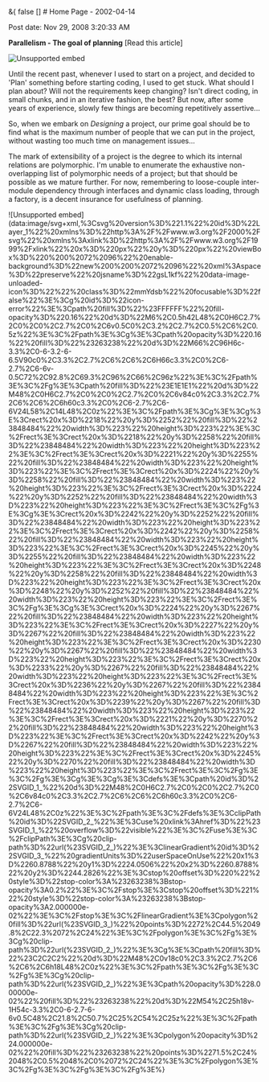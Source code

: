 &{<nil> false <nil> <nil> [] <nil> <nil> <nil> <nil> # Home Page - 2002-04-14

Post date: Nov 29, 2008 3:20:33 AM

**Parallelism - The goal of planning** [Read this article]

![Unsupported embed](data:image/svg+xml,%3Csvg%20version%3D%221.1%22%20id%3D%22Layer_1%22%20xmlns%3D%22http%3A%2F%2Fwww.w3.org%2F2000%2Fsvg%22%20xmlns%3Axlink%3D%22http%3A%2F%2Fwww.w3.org%2F1999%2Fxlink%22%20x%3D%220px%22%20y%3D%220px%22%20viewBox%3D%220%200%2072%2096%22%20enable-background%3D%22new%200%200%2072%2096%22%20xml%3Aspace%3D%22preserve%22%20jsname%3D%22gsL1kf%22%20data-image-unloaded-icon%3D%22%22%20class%3D%22mmYdsb%22%20focusable%3D%22false%22%3E%3Cg%20id%3D%22icon-error%22%3E%3Cpath%20fill%3D%22%23FFFFFF%22%20fill-opacity%3D%220.16%22%20d%3D%22M6%2C0.5h42L48%2C0H6C2.7%2C0%2C0%2C2.7%2C0%2C6v0.5C0%2C3.2%2C2.7%2C0.5%2C6%2C0.5z%22%3E%3C%2Fpath%3E%3Cg%3E%3Cpath%20opacity%3D%220.16%22%20fill%3D%22%23263238%22%20d%3D%22M66%2C96H6c-3.3%2C0-6-3.2-6-6.5V90c0%2C3.3%2C2.7%2C6%2C6%2C6H66c3.3%2C0%2C6-2.7%2C6-6v-0.5C72%2C92.8%2C69.3%2C96%2C66%2C96z%22%3E%3C%2Fpath%3E%3C%2Fg%3E%3Cpath%20fill%3D%22%23E1E1E1%22%20d%3D%22M48%2C0H6C2.7%2C0%2C0%2C2.7%2C0%2C6v84c0%2C3.3%2C2.7%2C6%2C6%2C6h60c3.3%2C0%2C6-2.7%2C6-6V24L58%2C14L48%2C0z%22%3E%3C%2Fpath%3E%3Cg%3E%3Cg%3E%3Crect%20x%3D%2218%22%20y%3D%2252%22%20fill%3D%22%23848484%22%20width%3D%223%22%20height%3D%223%22%3E%3C%2Frect%3E%3Crect%20x%3D%2218%22%20y%3D%2258%22%20fill%3D%22%23848484%22%20width%3D%223%22%20height%3D%223%22%3E%3C%2Frect%3E%3Crect%20x%3D%2221%22%20y%3D%2255%22%20fill%3D%22%23848484%22%20width%3D%223%22%20height%3D%223%22%3E%3C%2Frect%3E%3Crect%20x%3D%2224%22%20y%3D%2258%22%20fill%3D%22%23848484%22%20width%3D%223%22%20height%3D%223%22%3E%3C%2Frect%3E%3Crect%20x%3D%2224%22%20y%3D%2252%22%20fill%3D%22%23848484%22%20width%3D%223%22%20height%3D%223%22%3E%3C%2Frect%3E%3C%2Fg%3E%3Cg%3E%3Crect%20x%3D%2242%22%20y%3D%2252%22%20fill%3D%22%23848484%22%20width%3D%223%22%20height%3D%223%22%3E%3C%2Frect%3E%3Crect%20x%3D%2242%22%20y%3D%2258%22%20fill%3D%22%23848484%22%20width%3D%223%22%20height%3D%223%22%3E%3C%2Frect%3E%3Crect%20x%3D%2245%22%20y%3D%2255%22%20fill%3D%22%23848484%22%20width%3D%223%22%20height%3D%223%22%3E%3C%2Frect%3E%3Crect%20x%3D%2248%22%20y%3D%2258%22%20fill%3D%22%23848484%22%20width%3D%223%22%20height%3D%223%22%3E%3C%2Frect%3E%3Crect%20x%3D%2248%22%20y%3D%2252%22%20fill%3D%22%23848484%22%20width%3D%223%22%20height%3D%223%22%3E%3C%2Frect%3E%3C%2Fg%3E%3Cg%3E%3Crect%20x%3D%2224%22%20y%3D%2267%22%20fill%3D%22%23848484%22%20width%3D%223%22%20height%3D%223%22%3E%3C%2Frect%3E%3Crect%20x%3D%2227%22%20y%3D%2267%22%20fill%3D%22%23848484%22%20width%3D%223%22%20height%3D%223%22%3E%3C%2Frect%3E%3Crect%20x%3D%2230%22%20y%3D%2267%22%20fill%3D%22%23848484%22%20width%3D%223%22%20height%3D%223%22%3E%3C%2Frect%3E%3Crect%20x%3D%2233%22%20y%3D%2267%22%20fill%3D%22%23848484%22%20width%3D%223%22%20height%3D%223%22%3E%3C%2Frect%3E%3Crect%20x%3D%2236%22%20y%3D%2267%22%20fill%3D%22%23848484%22%20width%3D%223%22%20height%3D%223%22%3E%3C%2Frect%3E%3Crect%20x%3D%2239%22%20y%3D%2267%22%20fill%3D%22%23848484%22%20width%3D%223%22%20height%3D%223%22%3E%3C%2Frect%3E%3Crect%20x%3D%2221%22%20y%3D%2270%22%20fill%3D%22%23848484%22%20width%3D%223%22%20height%3D%223%22%3E%3C%2Frect%3E%3Crect%20x%3D%2242%22%20y%3D%2267%22%20fill%3D%22%23848484%22%20width%3D%223%22%20height%3D%223%22%3E%3C%2Frect%3E%3Crect%20x%3D%2245%22%20y%3D%2270%22%20fill%3D%22%23848484%22%20width%3D%223%22%20height%3D%223%22%3E%3C%2Frect%3E%3C%2Fg%3E%3C%2Fg%3E%3Cg%3E%3Cg%3E%3Cdefs%3E%3Cpath%20id%3D%22SVGID_1_%22%20d%3D%22M48%2C0H6C2.7%2C0%2C0%2C2.7%2C0%2C6v84c0%2C3.3%2C2.7%2C6%2C6%2C6h60c3.3%2C0%2C6-2.7%2C6-6V24L48%2C0z%22%3E%3C%2Fpath%3E%3C%2Fdefs%3E%3CclipPath%20id%3D%22SVGID_2_%22%3E%3Cuse%20xlink%3Ahref%3D%22%23SVGID_1_%22%20overflow%3D%22visible%22%3E%3C%2Fuse%3E%3C%2FclipPath%3E%3Cg%20clip-path%3D%22url(%23SVGID_2_)%22%3E%3ClinearGradient%20id%3D%22SVGID_3_%22%20gradientUnits%3D%22userSpaceOnUse%22%20x1%3D%2260.8788%22%20y1%3D%2224.0506%22%20x2%3D%2260.8788%22%20y2%3D%2244.2826%22%3E%3Cstop%20offset%3D%220%22%20style%3D%22stop-color%3A%23263238%3Bstop-opacity%3A0.2%22%3E%3C%2Fstop%3E%3Cstop%20offset%3D%221%22%20style%3D%22stop-color%3A%23263238%3Bstop-opacity%3A2.000000e-02%22%3E%3C%2Fstop%3E%3C%2FlinearGradient%3E%3Cpolygon%20fill%3D%22url(%23SVGID_3_)%22%20points%3D%2272%2C44.5%2049.8%2C22.3%2072%2C24%22%3E%3C%2Fpolygon%3E%3C%2Fg%3E%3Cg%20clip-path%3D%22url(%23SVGID_2_)%22%3E%3Cg%3E%3Cpath%20fill%3D%22%23C2C2C2%22%20d%3D%22M48%2C0v18c0%2C3.3%2C2.7%2C6%2C6%2C6h18L48%2C0z%22%3E%3C%2Fpath%3E%3C%2Fg%3E%3C%2Fg%3E%3Cg%20clip-path%3D%22url(%23SVGID_2_)%22%3E%3Cpath%20opacity%3D%228.000000e-02%22%20fill%3D%22%23263238%22%20d%3D%22M54%2C25h18v-1H54c-3.3%2C0-6-2.7-6-6v0.5C48%2C21.8%2C50.7%2C25%2C54%2C25z%22%3E%3C%2Fpath%3E%3C%2Fg%3E%3Cg%20clip-path%3D%22url(%23SVGID_2_)%22%3E%3Cpolygon%20opacity%3D%224.000000e-02%22%20fill%3D%22%23263238%22%20points%3D%2271.5%2C24%2048%2C0.5%2048%2C0%2072%2C24%22%3E%3C%2Fpolygon%3E%3C%2Fg%3E%3C%2Fg%3E%3C%2Fg%3E%3C%2Fsvg%3E)

Until the recent past, whenever I used to start on a project, and decided to 'Plan' something before starting coding, I used to get stuck. What should I plan about? Will not the requirements keep changing? Isn't direct coding, in small chunks, and in an iterative fashion, the best? But now, after some years of experience, slowly few things are becoming repetitively assertive...

So, when we embark on *Designing* a project, our prime goal should be to find what is the maximum number of people that we can put in the project, without wasting too much time on management issues...

The mark of extensibility of a project is the degree to which its internal relations are polymorphic. I'm unable to enumerate the exhaustive non-overlapping list of polymorphic needs of a project; but that should be possible as we mature further. For now, remembering to loose-couple inter-module dependency through interfaces and dynamic class loading, through a factory, is a decent insurance for usefulness of planning.

![Unsupported embed](data:image/svg+xml,%3Csvg%20version%3D%221.1%22%20id%3D%22Layer_1%22%20xmlns%3D%22http%3A%2F%2Fwww.w3.org%2F2000%2Fsvg%22%20xmlns%3Axlink%3D%22http%3A%2F%2Fwww.w3.org%2F1999%2Fxlink%22%20x%3D%220px%22%20y%3D%220px%22%20viewBox%3D%220%200%2072%2096%22%20enable-background%3D%22new%200%200%2072%2096%22%20xml%3Aspace%3D%22preserve%22%20jsname%3D%22gsL1kf%22%20data-image-unloaded-icon%3D%22%22%20class%3D%22mmYdsb%22%20focusable%3D%22false%22%3E%3Cg%20id%3D%22icon-error%22%3E%3Cpath%20fill%3D%22%23FFFFFF%22%20fill-opacity%3D%220.16%22%20d%3D%22M6%2C0.5h42L48%2C0H6C2.7%2C0%2C0%2C2.7%2C0%2C6v0.5C0%2C3.2%2C2.7%2C0.5%2C6%2C0.5z%22%3E%3C%2Fpath%3E%3Cg%3E%3Cpath%20opacity%3D%220.16%22%20fill%3D%22%23263238%22%20d%3D%22M66%2C96H6c-3.3%2C0-6-3.2-6-6.5V90c0%2C3.3%2C2.7%2C6%2C6%2C6H66c3.3%2C0%2C6-2.7%2C6-6v-0.5C72%2C92.8%2C69.3%2C96%2C66%2C96z%22%3E%3C%2Fpath%3E%3C%2Fg%3E%3Cpath%20fill%3D%22%23E1E1E1%22%20d%3D%22M48%2C0H6C2.7%2C0%2C0%2C2.7%2C0%2C6v84c0%2C3.3%2C2.7%2C6%2C6%2C6h60c3.3%2C0%2C6-2.7%2C6-6V24L58%2C14L48%2C0z%22%3E%3C%2Fpath%3E%3Cg%3E%3Cg%3E%3Crect%20x%3D%2218%22%20y%3D%2252%22%20fill%3D%22%23848484%22%20width%3D%223%22%20height%3D%223%22%3E%3C%2Frect%3E%3Crect%20x%3D%2218%22%20y%3D%2258%22%20fill%3D%22%23848484%22%20width%3D%223%22%20height%3D%223%22%3E%3C%2Frect%3E%3Crect%20x%3D%2221%22%20y%3D%2255%22%20fill%3D%22%23848484%22%20width%3D%223%22%20height%3D%223%22%3E%3C%2Frect%3E%3Crect%20x%3D%2224%22%20y%3D%2258%22%20fill%3D%22%23848484%22%20width%3D%223%22%20height%3D%223%22%3E%3C%2Frect%3E%3Crect%20x%3D%2224%22%20y%3D%2252%22%20fill%3D%22%23848484%22%20width%3D%223%22%20height%3D%223%22%3E%3C%2Frect%3E%3C%2Fg%3E%3Cg%3E%3Crect%20x%3D%2242%22%20y%3D%2252%22%20fill%3D%22%23848484%22%20width%3D%223%22%20height%3D%223%22%3E%3C%2Frect%3E%3Crect%20x%3D%2242%22%20y%3D%2258%22%20fill%3D%22%23848484%22%20width%3D%223%22%20height%3D%223%22%3E%3C%2Frect%3E%3Crect%20x%3D%2245%22%20y%3D%2255%22%20fill%3D%22%23848484%22%20width%3D%223%22%20height%3D%223%22%3E%3C%2Frect%3E%3Crect%20x%3D%2248%22%20y%3D%2258%22%20fill%3D%22%23848484%22%20width%3D%223%22%20height%3D%223%22%3E%3C%2Frect%3E%3Crect%20x%3D%2248%22%20y%3D%2252%22%20fill%3D%22%23848484%22%20width%3D%223%22%20height%3D%223%22%3E%3C%2Frect%3E%3C%2Fg%3E%3Cg%3E%3Crect%20x%3D%2224%22%20y%3D%2267%22%20fill%3D%22%23848484%22%20width%3D%223%22%20height%3D%223%22%3E%3C%2Frect%3E%3Crect%20x%3D%2227%22%20y%3D%2267%22%20fill%3D%22%23848484%22%20width%3D%223%22%20height%3D%223%22%3E%3C%2Frect%3E%3Crect%20x%3D%2230%22%20y%3D%2267%22%20fill%3D%22%23848484%22%20width%3D%223%22%20height%3D%223%22%3E%3C%2Frect%3E%3Crect%20x%3D%2233%22%20y%3D%2267%22%20fill%3D%22%23848484%22%20width%3D%223%22%20height%3D%223%22%3E%3C%2Frect%3E%3Crect%20x%3D%2236%22%20y%3D%2267%22%20fill%3D%22%23848484%22%20width%3D%223%22%20height%3D%223%22%3E%3C%2Frect%3E%3Crect%20x%3D%2239%22%20y%3D%2267%22%20fill%3D%22%23848484%22%20width%3D%223%22%20height%3D%223%22%3E%3C%2Frect%3E%3Crect%20x%3D%2221%22%20y%3D%2270%22%20fill%3D%22%23848484%22%20width%3D%223%22%20height%3D%223%22%3E%3C%2Frect%3E%3Crect%20x%3D%2242%22%20y%3D%2267%22%20fill%3D%22%23848484%22%20width%3D%223%22%20height%3D%223%22%3E%3C%2Frect%3E%3Crect%20x%3D%2245%22%20y%3D%2270%22%20fill%3D%22%23848484%22%20width%3D%223%22%20height%3D%223%22%3E%3C%2Frect%3E%3C%2Fg%3E%3C%2Fg%3E%3Cg%3E%3Cg%3E%3Cdefs%3E%3Cpath%20id%3D%22SVGID_1_%22%20d%3D%22M48%2C0H6C2.7%2C0%2C0%2C2.7%2C0%2C6v84c0%2C3.3%2C2.7%2C6%2C6%2C6h60c3.3%2C0%2C6-2.7%2C6-6V24L48%2C0z%22%3E%3C%2Fpath%3E%3C%2Fdefs%3E%3CclipPath%20id%3D%22SVGID_2_%22%3E%3Cuse%20xlink%3Ahref%3D%22%23SVGID_1_%22%20overflow%3D%22visible%22%3E%3C%2Fuse%3E%3C%2FclipPath%3E%3Cg%20clip-path%3D%22url(%23SVGID_2_)%22%3E%3ClinearGradient%20id%3D%22SVGID_3_%22%20gradientUnits%3D%22userSpaceOnUse%22%20x1%3D%2260.8788%22%20y1%3D%2224.0506%22%20x2%3D%2260.8788%22%20y2%3D%2244.2826%22%3E%3Cstop%20offset%3D%220%22%20style%3D%22stop-color%3A%23263238%3Bstop-opacity%3A0.2%22%3E%3C%2Fstop%3E%3Cstop%20offset%3D%221%22%20style%3D%22stop-color%3A%23263238%3Bstop-opacity%3A2.000000e-02%22%3E%3C%2Fstop%3E%3C%2FlinearGradient%3E%3Cpolygon%20fill%3D%22url(%23SVGID_3_)%22%20points%3D%2272%2C44.5%2049.8%2C22.3%2072%2C24%22%3E%3C%2Fpolygon%3E%3C%2Fg%3E%3Cg%20clip-path%3D%22url(%23SVGID_2_)%22%3E%3Cg%3E%3Cpath%20fill%3D%22%23C2C2C2%22%20d%3D%22M48%2C0v18c0%2C3.3%2C2.7%2C6%2C6%2C6h18L48%2C0z%22%3E%3C%2Fpath%3E%3C%2Fg%3E%3C%2Fg%3E%3Cg%20clip-path%3D%22url(%23SVGID_2_)%22%3E%3Cpath%20opacity%3D%228.000000e-02%22%20fill%3D%22%23263238%22%20d%3D%22M54%2C25h18v-1H54c-3.3%2C0-6-2.7-6-6v0.5C48%2C21.8%2C50.7%2C25%2C54%2C25z%22%3E%3C%2Fpath%3E%3C%2Fg%3E%3Cg%20clip-path%3D%22url(%23SVGID_2_)%22%3E%3Cpolygon%20opacity%3D%224.000000e-02%22%20fill%3D%22%23263238%22%20points%3D%2271.5%2C24%2048%2C0.5%2048%2C0%2072%2C24%22%3E%3C%2Fpolygon%3E%3C%2Fg%3E%3C%2Fg%3E%3C%2Fg%3E%}